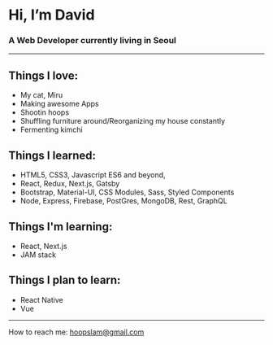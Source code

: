# Hi, I’m David 
### A Web Developer currently living in Seoul

---
  
## Things I love:
  * My cat, Miru  
  * Making awesome Apps
  * Shootin hoops  
  * Shuffling furniture around/Reorganizing my house constantly
  * Fermenting kimchi  
      
## Things I learned:
  * HTML5, CSS3, Javascript ES6 and beyond,  
  * React, Redux, Next.js, Gatsby
  * Bootstrap, Material-UI, CSS Modules, Sass, Styled Components
  * Node, Express, Firebase, PostGres, MongoDB, Rest, GraphQL
      
## Things I'm learning:
  * React, Next.js  
  * JAM stack

## Things I plan to learn:
  * React Native
  * Vue

---
  
How to reach me: hoopslam@gmail.com

<!---
hoopslam/hoopslam is a ✨ special ✨ repository because its `README.md` (this file) appears on your GitHub profile.
You can click the Preview link to take a look at your changes.
--->

